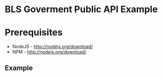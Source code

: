 BLS Goverment Public API Example
================================

# Prerequisites
* NodeJS - http://nodejs.org/download/
* NPM - http://nodejs.org/download/

## Example


  
